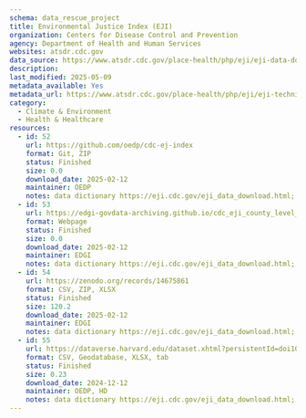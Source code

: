 ```yaml
---
schema: data_rescue_project 
title: Environmental Justice Index (EJI)
organization: Centers for Disease Control and Prevention
agency: Department of Health and Human Services
websites: atsdr.cdc.gov
data_source: https://www.atsdr.cdc.gov/place-health/php/eji/eji-data-download.html
description: 
last_modified: 2025-05-09
metadata_available: Yes
metadata_url: https://www.atsdr.cdc.gov/place-health/php/eji/eji-technical-documentation.html
category:
  - Climate & Environment 
  - Health & Healthcare 
resources:
  - id: 52
    url: https://github.com/oedp/cdc-ej-index
    format: Git, ZIP
    status: Finished
    size: 0.0
    download_date: 2025-02-12
    maintainer: OEDP
    notes: data dictionary https://eji.cdc.gov/eji_data_download.html; - map https://onemap.cdc.gov/portal/apps/sites/#/eji-explorer
  - id: 53
    url: https://edgi-govdata-archiving.github.io/cdc_eji_county_level_reports/
    format: Webpage
    status: Finished
    size: 0.0
    download_date: 2025-02-12
    maintainer: EDGI
    notes: data dictionary https://eji.cdc.gov/eji_data_download.html; - map https://onemap.cdc.gov/portal/apps/sites/#/eji-explorer
  - id: 54
    url: https://zenodo.org/records/14675861
    format: CSV, ZIP, XLSX
    status: Finished
    size: 120.2
    download_date: 2025-02-12
    maintainer: EDGI
    notes: data dictionary https://eji.cdc.gov/eji_data_download.html; - map https://onemap.cdc.gov/portal/apps/sites/#/eji-explorer
  - id: 55
    url: https://dataverse.harvard.edu/dataset.xhtml?persistentId=doi10.7910/DVN/ZVKXVQ
    format: CSV, Geodatabase, XLSX, tab
    status: Finished
    size: 0.23
    download_date: 2024-12-12
    maintainer: OEDP, HD
    notes: data dictionary https://eji.cdc.gov/eji_data_download.html; - map https://onemap.cdc.gov/portal/apps/sites/#/eji-explorer
---
```

